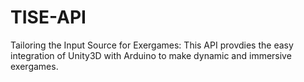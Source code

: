 # TISE-API
Tailoring the Input Source for Exergames: This API provdies the easy integration of Unity3D with Arduino to make dynamic and immersive exergames.
